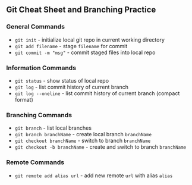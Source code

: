 ## Git Cheat Sheet and Branching Practice

### General Commands
* `git init` - initialize local git repo in current working directory
* `git add filename` - stage `filename` for commit
* `git commit -m "msg"` - commit staged files into local repo

### Information Commands
* `git status` - show status of local repo
* `git log` - list commit history of current branch
* `git log --oneline` - list commit history of current branch (compact format)

### Branching Commands
* `git branch` - list local branches
* `git branch branchName` - create local branch `branchName`
* `git checkout branchName` - switch to branch `branchName`
* `git checkout -b branchName` - create and switch to branch `branchName`

### Remote Commands
* `git remote add alias url` - add new remote `url` with alias `alias`
